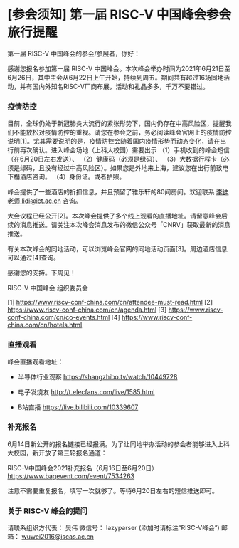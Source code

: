 # [参会须知] 第一届 RISC-V 中国峰会参会旅行提醒

第一届 RISC-V 中国峰会的参会/参展者，你好：

感谢您报名参加第一届 RISC-V 中国峰会。本次峰会举办时间为2021年6月21日至6月26日，其中主会从6月22日上午开始，持续到周五。期间共有超过16场同地活动，并有国内外知名RISC-V厂商布展，活动和礼品多多，千万不要错过。

### 疫情防控

目前，全球仍处于新冠肺炎大流行的紧张形势下，国内仍存在中高风险区，提醒我们不能放松对疫情防控的重视。请您在参会之前，务必阅读峰会官网上的疫情防控说明[1]。尤其需要说明的是，疫情防控会随着国内疫情形势而动态变化，请在出行前再次确认。进入峰会场地（上科大校园）需要出示
（1）手机收到的峰会短信（在6月20日左右发送）、
（2）健康码（必须是绿码）、
（3）大数据行程卡（必须是绿码，且没有经过中高风险区）。如果您是外地来上海，建议您在出行前致电下榻酒店咨询。
（4）身份证。或者护照。

峰会提供了一些酒店的折扣信息，并且预留了雅乐轩的80间房间。欢迎联系 [李迪老师 lidi@ict.ac.cn](mailto:lidi@ict.ac.cn) 咨询。

大会议程已经公开[2]。本次峰会提供了多个线上观看的直播地址。请留意峰会后续的消息推送。请关注本次峰会消息发布的微信公众号「CNRV」获取最新的消息推送。

有关本次峰会的同地活动，可以浏览峰会官网的同地活动页面[3]。周边酒店信息可以通过[4]查询。

感谢您的支持。下周见！

RISC-V 中国峰会 组织委员会

[1] https://www.riscv-conf-china.com/cn/attendee-must-read.html
[2] https://www.riscv-conf-china.com/cn/agenda.html
[3] https://www.riscv-conf-china.com/cn/co-events.html
[4] https://www.riscv-conf-china.com/cn/hotels.html

### 直播观看

峰会直播观看地址：

- 半导体行业观察
  https://shangzhibo.tv/watch/10449728

- 电子发烧友
  http://t.elecfans.com/live/1585.html

- B站直播
  https://live.bilibili.com/10339607

### 补充报名

6月14日新公开的报名链接已经报满。为了让同地举办活动的参会者能够进入上科大校园，新开放了第三轮报名通道：

RISC-V中国峰会2021补充报名（6月16日至6月20日）
https://www.bagevent.com/event/7534263

注意不需要重复报名，填写一次就够了。等待6月20日左右的短信推送即可。

### 关于 RISC-V 峰会的提问

请联系组织方代表： 吴伟
微信号： lazyparser (添加时请标注“RISC-V峰会”)
邮箱： wuwei2016@iscas.ac.cn

